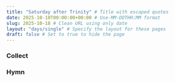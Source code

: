 ```yaml
---
title: "Saturday after Trinity" # Title with escaped quotes
date: 2025-10-18T00:00:00+00:00 # Use-MM-DDTHH:MM format
slug: 2025-10-18 # Clean URL using only date
layout: "days/single" # Specify the layout for these pages
draft: false # Set to true to hide the page
---
```


### Collect


### Hymn